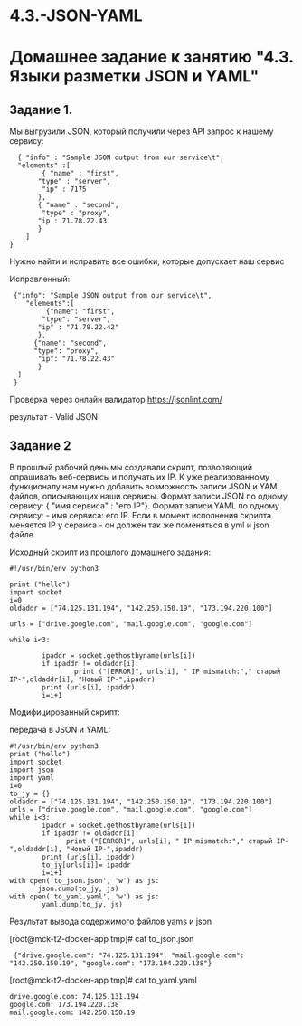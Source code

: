 # 4.3.-JSON-YAML

# Домашнее задание к занятию "4.3. Языки разметки JSON и YAML"

## Задание 1.

  Мы выгрузили JSON, который получили через API запрос к нашему сервису:
  
      { "info" : "Sample JSON output from our service\t",
      "elements" :[
            { "name" : "first",
           "type" : "server",
            "ip" : 7175 
           },
           { "name" : "second",
            "type" : "proxy",
           "ip : 71.78.22.43
           }
        ]
    }
   
   
  Нужно найти и исправить все ошибки, которые допускает наш сервис

  Исправленный:


     {"info": "Sample JSON output from our service\t",
        "elements":[
             {"name": "first",
            "type": "server",
           "ip" : "71.78.22.42" 
           },
          {"name": "second",
          "type": "proxy",
           "ip": "71.78.22.43"
           }
      ]
     }

  Проверка через онлайн валидатор https://jsonlint.com/

  результат - Valid JSON

## Задание 2

  В прошлый рабочий день мы создавали скрипт, позволяющий опрашивать веб-сервисы и получать их IP. 
К уже реализованному функционалу нам нужно добавить возможность записи JSON и YAML файлов, 
описывающих наши сервисы. Формат записи JSON по одному сервису: { "имя сервиса" : "его IP"}. 
Формат записи YAML по одному сервису: - имя сервиса: его IP. 
Если в момент исполнения скрипта меняется IP у сервиса - он должен так же поменяться в yml и json файле.

Исходный скрипт из прошлого домашнего задания:

```
#!/usr/bin/env python3

print ("hello")
import socket
i=0
oldaddr = ["74.125.131.194", "142.250.150.19", "173.194.220.100"]

urls = ["drive.google.com", "mail.google.com", "google.com"]

while i<3:

        ipaddr = socket.gethostbyname(urls[i])
        if ipaddr != oldaddr[i]:
                print ("[ERROR]", urls[i], " IP mismatch:"," старый IP-",oldaddr[i], "Новый IP-",ipaddr)
        print (urls[i], ipaddr)
        i=i+1
```

Модифицированный скрипт:

  передача в JSON и YAML:
  
    #!/usr/bin/env python3
    print ("hello")
    import socket
    import json
    import yaml
    i=0
    to_jy = {}
    oldaddr = ["74.125.131.194", "142.250.150.19", "173.194.220.100"]
    urls = ["drive.google.com", "mail.google.com", "google.com"]
    while i<3:
            ipaddr = socket.gethostbyname(urls[i])
            if ipaddr != oldaddr[i]:
                  print ("[ERROR]", urls[i], " IP mismatch:"," старый IP-",oldaddr[i], "Новый IP-",ipaddr)
            print (urls[i], ipaddr)
            to_jy[urls[i]]= ipaddr
            i=i+1
    with open('to_json.json', 'w') as js:
           json.dump(to_jy, js)
    with open('to_yaml.yaml', 'w') as js:
            yaml.dump(to_jy, js)



Результат вывода содержимого файлов yams и json 
  
  [root@mck-t2-docker-app tmp]# cat to_json.json
  
     {"drive.google.com": "74.125.131.194", "mail.google.com": "142.250.150.19", "google.com": "173.194.220.138"}
  
  

  
  [root@mck-t2-docker-app tmp]# cat to_yaml.yaml
  
    drive.google.com: 74.125.131.194
    google.com: 173.194.220.138
    mail.google.com: 142.250.150.19
 








